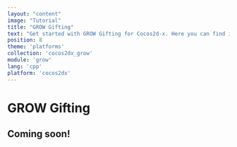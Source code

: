 ```yaml
---
layout: "content"
image: "Tutorial"
title: "GROW Gifting"
text: "Get started with GROW Gifting for Cocos2d-x. Here you can find initialization instructions, event handling and usage examples."
position: 8
theme: 'platforms'
collection: 'cocos2dx_grow'
module: 'grow'
lang: 'cpp'
platform: 'cocos2dx'
---
```


# GROW Gifting

## Coming soon!

